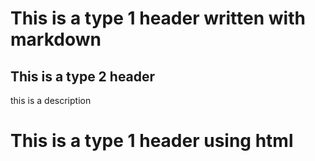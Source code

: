 # This is a type 1 header written with markdown

## This is a type 2 header

this is a description

<h1>This is a type 1 header using html</h1>
